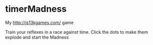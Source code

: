 timerMadness
============

My http://js13kgames.com/ game

Train your reflexes in a race against time. Click the dots to make them explode and start the Madness
